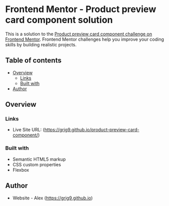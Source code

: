 # Frontend Mentor - Product preview card component solution

This is a solution to the [Product preview card component challenge on Frontend Mentor](https://www.frontendmentor.io/challenges/product-preview-card-component-GO7UmttRfa). Frontend Mentor challenges help you improve your coding skills by building realistic projects.

## Table of contents

- [Overview](#overview)
  - [Links](#links)
  - [Built with](#built-with)
- [Author](#author)

## Overview

### Links

- Live Site URL: (https://grig9.github.io/product-preview-card-component/)

### Built with

- Semantic HTML5 markup
- CSS custom properties
- Flexbox

## Author

- Website - Alex (https://grig9.github.io)
